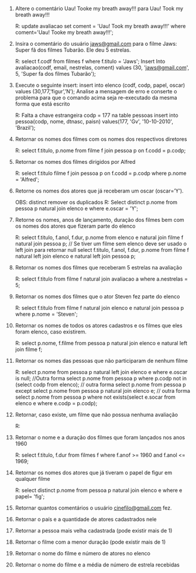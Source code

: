 1. Altere o comentário Uau! Tooke my breath away!!! para Uau! Took my breath away!!!

    R: update avaliacao set coment = 'Uau! Took my breath away!!!' where coment='Uau! Tooke my breath away!!!'; 

2. Insira o comentário do usuário jaws@gmail.com para o filme Jaws: Super fã dos filmes Tubarão.
Ele deu 5 estrelas.

    R: select f.codf from filmes f where f.titulo = 'Jaws';
      Insert Into avaliacao(codf, email, nestrelas, coment) values (30, 'jaws@gmail.com', 5, 'Super fa dos filmes Tubarão');

3. Execute o seguinte insert:
insert into elenco (codf, codp, papel, oscar) values (30,177,’figur’,’N’);
Analise a mensagem de erro e conserte o problema para que o comando acima seja re-executado da
mesma forma que está escrito

    R: Falta a chave estrangeira codp = 177 na table pessoas
        insert into pessoa(codp, nome, dtnasc, paisn) values(177, 'Gv', '10-10-2010', 'Brazil'); 

4. Retornar os nomes dos filmes com os nomes dos respectivos diretores

    R: select f.titulo, p.nome from filme f join pessoa p on f.codd = p.codp;

5. Retornar os nomes dos filmes dirigidos por Alfred
    
    R: select f.titulo filme f join pessoa p on f.codd = p.codp where p.nome = 'Alfred';
  
6. Retorne os nomes dos atores que já receberam um oscar (oscar=’Y’).
    
    OBS: distinct remover os duplicados 
    R: Select distinct p.nome from pessoa p natural join elenco e where e.oscar = 'Y';

7. Retorne os nomes, anos de lançamento, duração dos filmes bem com os nomes dos atores que
fizeram parte do elenco

    R: select f.titulo, f.anol, f.dur, p.nome from elenco e natural join filme f natural join pessoa p;
    // Se tiver um filme sem elenco deve ser usado o left join para retornar null
    select f.titulo, f.anol, f.dur, p.nome from filme f natural  left join elenco e natural left join  pessoa p; 
    
    
8. Retornar os nomes dos filmes que receberam 5 estrelas na avaliação
  
    R: select f.titulo from filme f natural join avaliacao a where a.nestrelas = 5;

9. Retornar os nomes dos filmes que o ator Steven fez parte do elenco

    R: select f.titulo from filme f natural join elenco e natural join pessoa p where p.nome = 'Steven';
    
    
10. Retornar os nomes de todos os atores cadastros e os filmes que eles foram elenco, caso
existirem.
  
    R: select p.nome, f.filme from pessoa p natural join elenco e natural left join filme f;
    
11. Retornar os nomes das pessoas que não participaram de nenhum filme

    R: select p.nome from pessoa p natural left join elenco e where e.oscar is null;
    //Outra forma 
      select p.nome from pessoa p where p.codp not in (select codp from elenco);
    // outra forma
       select p.nome from pessoa p except select p.nome from pessoa p natural join elenco e;
    // outra forma
        select p.nome from pessoa p where not exists(select e.socar from elenco e where e.codp = p.codp);
     
12. Retornar, caso existe, um filme que não possua nenhuma avaliação

    R: 

13. Retornar o nome e a duração dos filmes que foram lançados nos anos 1960
    
    R: select f.titulo, f.dur from filmes f where f.anof >= 1960 and f.anol <= 1969; 

14. Retornar os nomes dos atores que já tiveram o papel de figur em qualquer filme

    R: select distinct p.nome from pessoa p natural join elenco e where e papel= 'fig';

15. Retornar quantos comentários o usuário cinefilo@gmail.com fez.
16. Retornar o país e a quantidade de atores cadastrados nele
17. Retornar a pessoa mais velha cadastrada (pode existir mais de 1)
18. Retornar o filme com a menor duração (pode existir mais de 1)
19. Retornar o nome do filme e número de atores no elenco
20. Retornar o nome do filme e a média de número de estrela recebidas
